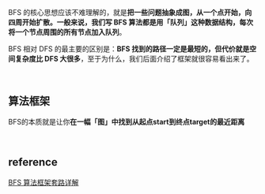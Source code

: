 BFS 的核心思想应该不难理解的，就是**把一些问题抽象成图，从一个点开始，向四周开始扩散。一般来说，我们写 BFS 算法都是用「队列」这种数据结构，每次将一个节点周围的所有节点加入队列**。

BFS 相对 DFS 的最主要的区别是：**BFS 找到的路径一定是最短的，但代价就是空间复杂度比 DFS 大很多**，至于为什么，我们后面介绍了框架就很容易看出来了。

&nbsp;
## 算法框架
BFS的本质就是让你**在一幅「图」中找到从起点start到终点target的最近距离**

&nbsp;
## reference
[BFS 算法框架套路详解](https://mp.weixin.qq.com/s/WH_XGm1-w5882PnenymZ7g)  
